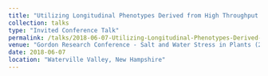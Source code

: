 ```yaml
---
title: "Utilizing Longitudinal Phenotypes Derived from High Throughput Phenotyping to Study and Improve Adaptation to Water Limitation in Rice" - Selected Talk
collection: talks
type: "Invited Conference Talk"
permalink: /talks/2018-06-07-Utilizing-Longitudinal-Phenotypes-Derived-from-High-Throughput-Phenotyping-to-Study-and-Improve-Adaptation-to-Water-Limitation-in-Rice
venue: "Gordon Research Conference - Salt and Water Stress in Plants (2018)"
date: 2018-06-07
location: "Waterville Valley, New Hampshire"
---
```

